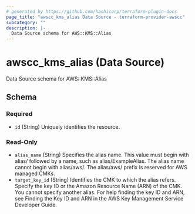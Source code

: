 ```yaml
---
# generated by https://github.com/hashicorp/terraform-plugin-docs
page_title: "awscc_kms_alias Data Source - terraform-provider-awscc"
subcategory: ""
description: |-
  Data Source schema for AWS::KMS::Alias
---
```


# awscc_kms_alias (Data Source)

Data Source schema for AWS::KMS::Alias



<!-- schema generated by tfplugindocs -->
## Schema

### Required

- `id` (String) Uniquely identifies the resource.

### Read-Only

- `alias_name` (String) Specifies the alias name. This value must begin with alias/ followed by a name, such as alias/ExampleAlias. The alias name cannot begin with alias/aws/. The alias/aws/ prefix is reserved for AWS managed CMKs.
- `target_key_id` (String) Identifies the CMK to which the alias refers. Specify the key ID or the Amazon Resource Name (ARN) of the CMK. You cannot specify another alias. For help finding the key ID and ARN, see Finding the Key ID and ARN in the AWS Key Management Service Developer Guide.


